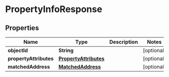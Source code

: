 

# PropertyInfoResponse


## Properties

Name | Type | Description | Notes
------------ | ------------- | ------------- | -------------
**objectId** | **String** |  |  [optional]
**propertyAttributes** | [**PropertyAttributes**](PropertyAttributes.md) |  |  [optional]
**matchedAddress** | [**MatchedAddress**](MatchedAddress.md) |  |  [optional]



